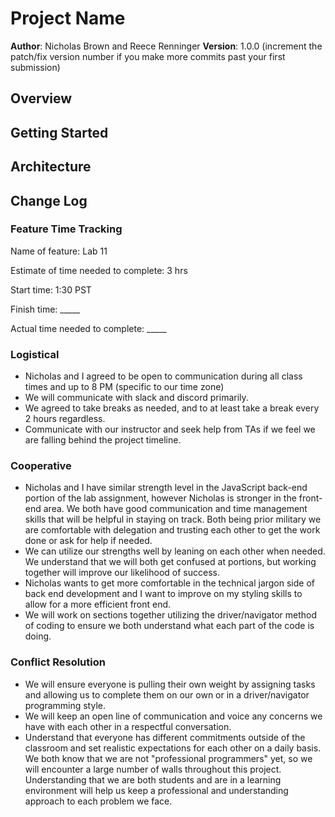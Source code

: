 # Project Name

**Author**: Nicholas Brown and Reece Renninger
**Version**: 1.0.0 (increment the patch/fix version number if you make more commits past your first submission)

## Overview
<!-- Provide a high level overview of what this application is and why you are building it, beyond the fact that it's an assignment for this class. (i.e. What's your problem domain?) -->

## Getting Started
<!-- What are the steps that a user must take in order to build this app on their own machine and get it running? -->

## Architecture
<!-- Provide a detailed description of the application design. What technologies (languages, libraries, etc) you're using, and any other relevant design information. -->

## Change Log
<!-- Use this area to document the iterative changes made to your application as each feature is successfully implemented. Use time stamps. Here's an example:

01-01-2001 4:59pm - Application now has a fully-functional express server, with a GET route for the location resource. -->

### Feature Time Tracking

Name of feature: Lab 11

Estimate of time needed to complete: 3 hrs

Start time: 1:30 PST

Finish time: _____

Actual time needed to complete: _____

### Logistical

- Nicholas and I agreed to be open to communication during all class times and up to 8 PM (specific to our time zone)
- We will communicate with slack and discord primarily.
- We agreed to take breaks as needed, and to at least take a break every 2 hours regardless.
- Communicate with our instructor and seek help from TAs if we feel we are falling behind the project timeline.

### Cooperative

- Nicholas and I have similar strength level in the JavaScript back-end portion of the lab assignment, however Nicholas is stronger in the front-end area.  We both have good communication and time management skills that will be helpful in staying on track.  Both being prior military we are comfortable with delegation and trusting each other to get the work done or ask for help if needed.
- We can utilize our strengths well by leaning on each other when needed.  We understand that we will both get confused at portions, but working together will improve our likelihood of success.
- Nicholas wants to get more comfortable in the technical jargon side of back end development and I want to improve on my styling skills to allow for a more efficient front end.
- We will work on sections together utilizing the driver/navigator method of coding to ensure we both understand what each part of the code is doing.

### Conflict Resolution

- We will ensure everyone is pulling their own weight by assigning tasks and allowing us to complete them on our own or in a driver/navigator programming style.
- We will keep an open line of communication and voice any concerns we have with each other in a respectful conversation.
- Understand that everyone has different commitments outside of the classroom and set realistic expectations for each other on a daily basis.  We both know that we are not "professional programmers" yet, so we will encounter a large number of walls throughout this project. Understanding that we are both students and are in a learning environment will help us keep a professional and understanding approach to each problem we face.
